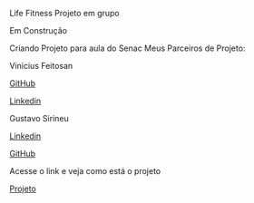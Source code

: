 Life Fitness
Projeto em grupo

Em Construção

Criando Projeto para aula do Senac Meus Parceiros de Projeto:

Vinicius Feitosan

<a href="https://github.com/Feitosan" target="_blank">GitHub</a>

<a href="https://www.linkedin.com/in/vinicius-feitosan/" target="_blank">Linkedin</a>

Gustavo Sirineu

<a href="https://www.linkedin.com/in/sirineuu/" target="_blank">Linkedin</a>

<a href="https://github.com/Sirineuu" target="_blank">GitHub</a>

Acesse o link e veja como está o projeto

<a href="https://lnkd.in/dhVgfTyk" target="_blank"> Projeto </a>

 

